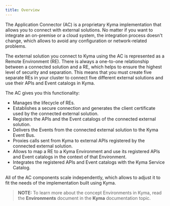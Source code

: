 ```yaml
---
title: Overview
---
```


The Application Connector (AC) is a proprietary Kyma implementation that allows you to connect with external solutions. No matter if you want to integrate an on-premise or a cloud system, the integration process doesn't change, which allows to avoid any configuration or network-related problems.

The external solution you connect to Kyma using the AC is represented as a Remote Environment (RE). There is always a one-to-one relationship between a connected solution and a RE, which helps to ensure the highest level of security and separation. This means that you must create five separate REs in your cluster to connect five different external solutions and use their APIs and Event catalogs in Kyma.

The AC gives you this functionality:

- Manages the lifecycle of REs.
- Establishes a secure connection and generates the client certificate used by the connected external solution.
- Registers the APIs and the Event catalogs of the connected external solution.
- Delivers the Events from the connected external solution to the Kyma Event Bus.
- Proxies calls sent from Kyma to external APIs registered by the connected external solution.
- Allows to map a RE to a Kyma Environment and use its registered APIs and Event catalogs in the context of that Environment.
- Integrates the registered APIs and Event catalogs with the Kyma Service Catalog.

All of the AC components scale independently, which allows to adjust it to fit the needs of the implementation built using Kyma.

>**NOTE:** To learn more about the concept Environments in Kyma, read the **Environments** document in the **Kyma** documentation topic.
